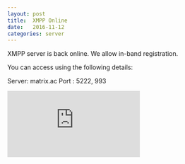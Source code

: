 ```yaml
---
layout: post
title:  XMPP Online 
date:   2016-11-12
categories: server
---
```


XMPP server is back online. We allow in-band registration.

You can access using the following details: 

Server: matrix.ac
Port  : 5222, 993

[![xmpp.net
score](https://xmpp.net/badge.php?domain=matrix.ac)](https://xmpp.net/result.php?domain=matrix.ac&type=client)

